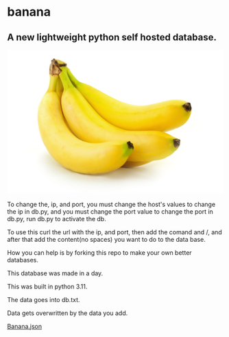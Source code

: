 # banana
<h2>A new lightweight python self hosted database.</h2>
<img src="istock-162487071.jpg"></img>
<p>To change the, ip, and port, you must change the host's values to change the ip in db.py, and you must change the port value to change the port in db.py, run db.py to activate the db.</p>
<p>To use this curl the url with the ip, and port, then add the comand and /, and after that add the content(no spaces) you want to do to the data base.</p>
<p>How you can help is by forking this repo to make your own better databases.</p>
<p>This database was made in a day.</p>
<p>This was built in python 3.11.</p>
<p>The data goes into db.txt.</p>
<p>Data gets overwritten by the data you add.</p>
<a href="https://github.com/sap-ai/banana.json">Banana.json</a>
